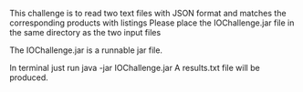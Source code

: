 This challenge is to read two text files with JSON format and matches the corresponding products with listings
Please place the IOChallenge.jar file in the same directory as the two input files

The IOChallenge.jar is a runnable jar file.

In terminal just run java -jar IOChallenge.jar 
A results.txt file will be produced.

